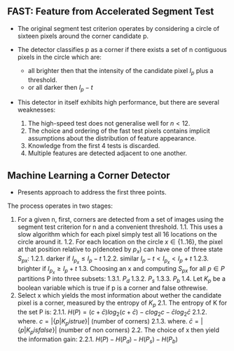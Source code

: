 ## FAST: Feature from Accelerated Segment Test
- The original segment test criterion operates by considering a circle of sixteen pixels around the corner candidate p.
- The detector classifies p as a corner if there exists a set of n contiguous pixels in the circle which are:
    - all brighter then that the intensity of the candidate pixel $I_p$ plus a threshold.
    - or all darker then $I_p - t$

- This detector in itself exhibits high performance, but there are several weaknesses:
    1. The high-speed test does not generalise well for $n < 12$.
    2. The choice and ordering of the fast test pixels contains implicit assumptions about the distribution of feature appearance.
    3.  Knowledge from the first 4 tests is discarded.
    4. Multiple features are detected adjacent to one another.

## Machine Learning a Corner Detector
- Presents approach to address the first three points.

The process operates in two stages:
1. For a given n, first, corners are detected from a set of images using the segment test criterion for n and a convenient threshold.
  1.1. This uses a slow algorithm which for each pixel simply test all 16 locations on the circle around it.
  1.2. For each location on the circle $x \in \{1..16\}$, the pixel at that position relative to p(denoted by $p_x$) can have one of three state $S_{px}$:
    1.2.1. darker if $I_{p_x} \leq I_p - t$
    1.2.2. similar $I_p - t < I_{p_x} < I_p + t$
    1.2.3. brighter if $I_{p_x} \geq I_p + t$
  1.3. Choosing an x and computing $S_{px}$ for all $p \in P$ partitions P into three subsets:
    1.3.1. $P_d$
    1.3.2. $P_s$
    1.3.3. $P_b$
  1.4. Let $K_p$ be a boolean variable which is true if p is a corner and false othrewise.
2. Select x which yields the most information about wether the candidate pixel is a corner, measured by the entropy of $K_p$
  2.1. The entropy of K for the set P is:
    2.1.1. $H(P) = (c + \bar{c})log_2(c + \bar{c}) - clog_2c - \bar{c}log_2\bar{c}$
    2.1.2. where. $c = | \{p|K_p is true\}|$ (number of corners)
    2.1.3. where. $\bar{c} = | \{p|K_p is false\}|$ (number of non corners)
  2.2. The choice of x then yield the information gain:
    2.2.1. $H(P) - H(P_d) - H(P_s) - H(P_b)$

